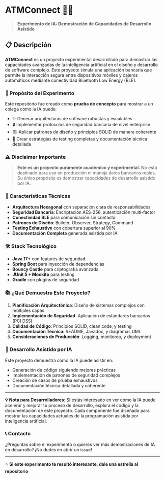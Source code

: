 # ATMConnect 🏧📱

> **Experimento de IA: Demostración de Capacidades de Desarrollo Asistido**

## 📋 Descripción

**ATMConnect** es un proyecto experimental desarrollado para demostrar las capacidades avanzadas de la inteligencia artificial en el diseño y desarrollo de software complejo. Este proyecto simula una aplicación bancaria que permite la interacción segura entre dispositivos móviles y cajeros automáticos mediante conectividad Bluetooth Low Energy (BLE).

### 🎯 Propósito del Experimento
Este repositorio fue creado como **prueba de concepto** para mostrar a un colega cómo la IA puede:
- ✨ Generar arquitecturas de software robustas y escalables
- 🔒 Implementar protocolos de seguridad bancaria de nivel enterprise
- 🏗️ Aplicar patrones de diseño y principios SOLID de manera coherente
- 🧪 Crear estrategias de testing completas y documentación técnica detallada

### ⚠️ Disclaimer Importante
> **Este es un proyecto puramente académico y experimental.** No está destinado para uso en producción ni maneja datos bancarios reales. Su único propósito es demostrar capacidades de desarrollo asistido por IA.

### 🚀 Características Técnicas
- **Arquitectura Hexagonal** con separación clara de responsabilidades
- **Seguridad Bancaria**: Encriptación AES-256, autenticación multi-factor
- **Conectividad BLE** para comunicación sin contacto
- **Patrones de Diseño**: Builder, Observer, Strategy, Command
- **Testing Exhaustivo** con cobertura superior al 90%
- **Documentación Completa** generada asistida por IA

### 🛠️ Stack Tecnológico
- **Java 17+** con features de seguridad
- **Spring Boot** para inyección de dependencias
- **Bouncy Castle** para criptografía avanzada
- **JUnit 5 + Mockito** para testing
- **Gradle** con plugins de seguridad

### 📚 ¿Qué Demuestra Este Proyecto?
1. **Planificación Arquitectónica**: Diseño de sistemas complejos con múltiples capas
2. **Implementación de Seguridad**: Aplicación de estándares bancarios (PCI DSS)
3. **Calidad de Código**: Principios SOLID, clean code, y testing
4. **Documentación Técnica**: README, Javadoc, y diagramas UML
5. **Consideraciones de Producción**: Logging, monitoreo, y deployment

### 🤖 Desarrollo Asistido por IA
Este proyecto demuestra cómo la IA puede asistir en:
- Generación de código siguiendo mejores prácticas
- Implementación de patrones de seguridad complejos
- Creación de casos de prueba exhaustivos
- Documentación técnica detallada y coherente

---

**💡 Nota para Desarrolladores**: Si estás interesado en ver cómo la IA puede acelerar y mejorar tu proceso de desarrollo, explora el código y la documentación de este proyecto. Cada componente fue diseñado para mostrar las capacidades actuales de la programación asistida por inteligencia artificial.

### 📞 Contacto
¿Preguntas sobre el experimento o quieres ver más demostraciones de IA en desarrollo? ¡No dudes en abrir un issue!

---
⭐ **Si este experimento te resultó interesante, dale una estrella al repositorio**